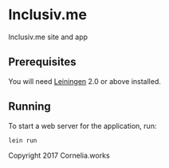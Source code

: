 # Inclusiv.me
Inclusiv.me site and app

## Prerequisites

You will need [Leiningen][1] 2.0 or above installed.

[1]: https://github.com/technomancy/leiningen

## Running

To start a web server for the application, run:

    lein run


Copyright 2017 Cornelia.works
